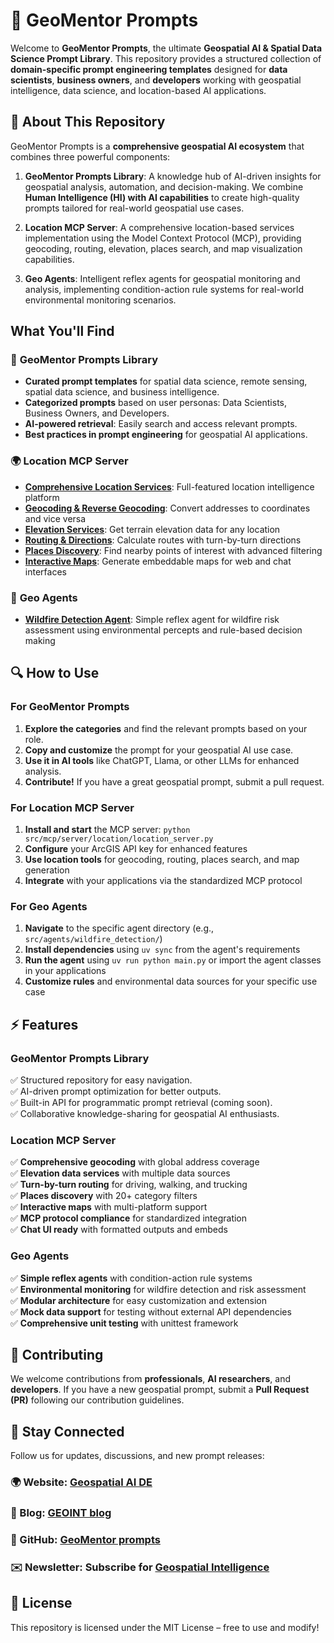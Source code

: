 # 🧠 GeoMentor Prompts
Welcome to **GeoMentor Prompts**, the ultimate **Geospatial AI & Spatial Data Science Prompt Library**. This repository provides a structured collection of **domain-specific prompt engineering templates** designed for **data scientists**, **business owners**, and **developers** working with geospatial intelligence, data science, and location-based AI applications.

## 🚀 About This Repository

GeoMentor Prompts is a **comprehensive geospatial AI ecosystem** that combines three powerful components:

1. **GeoMentor Prompts Library**: A knowledge hub of AI-driven insights for geospatial analysis, automation, and decision-making. We combine **Human Intelligence (HI) with AI capabilities** to create high-quality prompts tailored for real-world geospatial use cases.

2. **Location MCP Server**: A comprehensive location-based services implementation using the Model Context Protocol (MCP), providing geocoding, routing, elevation, places search, and map visualization capabilities.

3. **Geo Agents**: Intelligent reflex agents for geospatial monitoring and analysis, implementing condition-action rule systems for real-world environmental monitoring scenarios.

## What You'll Find

### 📝 **GeoMentor Prompts Library**
- **Curated prompt templates** for spatial data science, remote sensing, spatial data science, and business intelligence.
- **Categorized prompts** based on user personas: Data Scientists, Business Owners, and Developers.
- **AI-powered retrieval**: Easily search and access relevant prompts.
- **Best practices in prompt engineering** for geospatial AI applications.

### 🌍 **Location MCP Server**
- **[Comprehensive Location Services](./docs/location-mcp/README.md)**: Full-featured location intelligence platform
- **[Geocoding & Reverse Geocoding](./docs/location-mcp/geocoding.md)**: Convert addresses to coordinates and vice versa
- **[Elevation Services](./docs/location-mcp/elevation.md)**: Get terrain elevation data for any location
- **[Routing & Directions](./docs/location-mcp/routing.md)**: Calculate routes with turn-by-turn directions
- **[Places Discovery](./docs/location-mcp/places.md)**: Find nearby points of interest with advanced filtering
- **[Interactive Maps](./docs/location-mcp/maps.md)**: Generate embeddable maps for web and chat interfaces

### 🤖 **Geo Agents**
- **[Wildfire Detection Agent](./src/agents/wildfire_detection/README.md)**: Simple reflex agent for wildfire risk assessment using environmental percepts and rule-based decision making

## 🔍 How to Use

### For GeoMentor Prompts
1. **Explore the categories** and find the relevant prompts based on your role.
2. **Copy and customize** the prompt for your geospatial AI use case.
3. **Use it in AI tools** like ChatGPT, Llama, or other LLMs for enhanced analysis.
4. **Contribute!** If you have a great geospatial prompt, submit a pull request.

### For Location MCP Server
1. **Install and start** the MCP server: `python src/mcp/server/location/location_server.py`
2. **Configure** your ArcGIS API key for enhanced features
3. **Use location tools** for geocoding, routing, places search, and map generation
4. **Integrate** with your applications via the standardized MCP protocol

### For Geo Agents
1. **Navigate** to the specific agent directory (e.g., `src/agents/wildfire_detection/`)
2. **Install dependencies** using `uv sync` from the agent's requirements
3. **Run the agent** using `uv run python main.py` or import the agent classes in your applications
4. **Customize rules** and environmental data sources for your specific use case

## ⚡ Features

### GeoMentor Prompts Library
✅ Structured repository for easy navigation.  
✅ AI-driven prompt optimization for better outputs.  
✅ Built-in API for programmatic prompt retrieval (coming soon).  
✅ Collaborative knowledge-sharing for geospatial AI enthusiasts.  

### Location MCP Server
✅ **Comprehensive geocoding** with global address coverage  
✅ **Elevation data services** with multiple data sources  
✅ **Turn-by-turn routing** for driving, walking, and trucking  
✅ **Places discovery** with 20+ category filters  
✅ **Interactive maps** with multi-platform support  
✅ **MCP protocol compliance** for standardized integration  
✅ **Chat UI ready** with formatted outputs and embeds  

### Geo Agents
✅ **Simple reflex agents** with condition-action rule systems  
✅ **Environmental monitoring** for wildfire detection and risk assessment  
✅ **Modular architecture** for easy customization and extension  
✅ **Mock data support** for testing without external API dependencies  
✅ **Comprehensive unit testing** with unittest framework  

## 🤝 Contributing
We welcome contributions from **professionals**, **AI researchers**, and **developers**. If you have a new geospatial prompt, submit a **Pull Request (PR)** following our contribution guidelines.

## 📢 Stay Connected
Follow us for updates, discussions, and new prompt releases:

### 🌍 Website: [Geospatial AI DE](https://geospatial-ai.de)  
### 📢 Blog: [GEOINT blog](https://geoint.blog)  
### 🐙 GitHub: [GeoMentor prompts](https://github.com/Geospatial-AI-DE/geomentor-prompts)  
### ✉️ Newsletter: Subscribe for [Geospatial Intelligence](https://medium.com/geospatial-intelligence)  

## 📜 License
This repository is licensed under the MIT License – free to use and modify!
